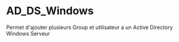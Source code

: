 # AD_DS_Windows
Permet d'ajouter plusieurs Group et utilisateur a un Active Directory Windows Serveur 
